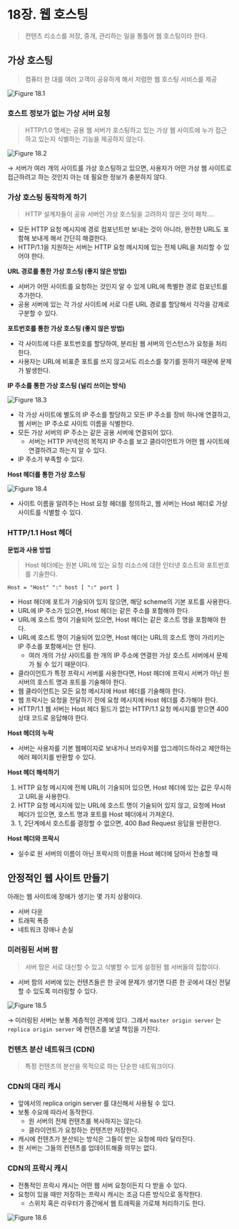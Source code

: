 # 18장. 웹 호스팅

> 컨텐츠 리소스를 저장, 중개, 관리하는 일을 통틀어 웹 호스팅이라 한다.
> 

## 가상 호스팅

> 컴퓨터 한 대를 여러 고객이 공유하게 해서 저렴한 웹 호스팅 서비스를 제공
> 

![Figure 18.1](./asset/wooyoung_figure_18-1.png)

### 호스트 정보가 없는 가상 서버 요청

> HTTP/1.0 명세는 공용 웹 서버가 호스팅하고 있는 가상 웹 사이트에 누가 접근하고 있는지 식별하는 기능을 제공하지 않는다.
> 

![Figure 18.2](./asset/wooyoung_figure_18-2.png)

→ 서버가 여러 개의 사이트를 가상 호스팅하고 있으면, 사용자가 어떤 가상 웹 사이트로 접근하려고 하는 것인지 아는 데 필요한 정보가 충분하지 않다.

### 가상 호스팅 동작하게 하기

> HTTP 설계자들이 공유 서버인 가상 호스팅을 고려하지 않은 것이 패착….
> 
- 모든 HTTP 요청 메시지에 경로 컴포넌트만 보내는 것이 아니라, 완전한 URL도 포함해 보내게 해서 간단히 해결한다.
- HTTP/1.1을 지원하는 서버는 HTTP 요청 메시지에 있는 전체 URL을 처리할 수 있어야 한다.

**URL 경로를 통한 가상 호스팅 (좋지 않은 방법)**

- 서버가 어떤 사이트를 요청하는 것인지 알 수 있게 URL에 특별한 경로 컴포넌트를 추가한다.
- 공용 서버에 있는 각 가상 사이트에 서로 다른 URL 경로를 할당해서 각각을 강제로 구분할 수 있다.

**포트번호를 통한 가상 호스팅 (좋지 않은 방법)**

- 각 사이트에 다른 포트번호를 할당하여, 분리된 웹 서버의 인스턴스가 요청을 처리한다.
- 사용자는 URL에 비표준 포트를 쓰지 않고서도 리소스를 찾기를 원하기 때문에 문제가 발생한다.

**IP 주소를 통한 가상 호스팅 (널리 쓰이는 방식)**

![Figure 18.3](./asset/wooyoung_figure_18-3.png)

- 각 가상 사이트에 별도의 IP 주소를 할당하고 모든 IP 주소를 장비 하나에 연결하고, 웹 서버는 IP 주소로 사이트 이름을 식별한다.
- 모든 가상 서버의 IP 주소는 같은 공용 서버에 연결되어 있다.
    - 서버는 HTTP 커넥션의 목적지 IP 주소를 보고 클라이언트가 어떤 웹 사이트에 연결하려고 하는지 알 수 있다.
- IP 주소가 부족할 수 있다.

**Host 헤더를 통한 가상 호스팅**

![Figure 18.4](./asset/wooyoung_figure_18-4.png)

- 사이트 이름을 알려주는 Host 요청 헤더를 정의하고, 웹 서버는 Host 헤더로 가상 사이트를 식별할 수 있다.

### HTTP/1.1 Host 헤더

**문법과 사용 방법**

> Host 헤더에는 원본 URL에 있는 요청 리소스에 대한 인터넷 호스트와 포트번호를 기술한다.
> 

```
Host = "Host" ":" host [ ":" port ]
```

- Host 헤더에 포트가 기술되어 있지 않으면, 해당 scheme의 기본 포트를 사용한다.
- URL에 IP 주소가 있으면, Host 헤더는 같은 주소를 포함해야 한다.
- URL에 호스트 명이 기술되어 있으면, Host 헤더는 같은 호스트 명을 포함해야 한다.
- URL에 호스트 명이 기술되어 있으면, Host 헤더는 URL의 호스트 명이 가리키는 IP 주소를 포함해서는 안 된다.
    - 여러 개의 가상 사이트를 한 개의 IP 주소에 연결한 가상 호스트 서버에서 문제가 될 수 있기 때문이다.
- 클라이언트가 특정 프락시 서버를 사용한다면, Host 헤더에 프락시 서버가 아닌 원 서버의 호스트 명과 포트를 기술해야 한다.
- 웹 클라이언트는 모든 요청 메시지에 Host 헤더를 기술해야 한다.
- 웹 프락시는 요청을 전달하기 전에 요청 메시지에 Host 헤더를 추가해야 한다.
- HTTP/1.1 웹 서버는 Host 헤더 필드가 없는 HTTP/1.1 요청 메시지를 받으면 400 상태 코드로 응답해야 한다.

**Host 헤더의 누락**

- 서버는 사용자를 기본 웹페이지로 보내거나 브라우저를 업그레이드하라고 제안하는 에러 페이지를 반환할 수 있다.

**Host 헤더 해석하기**

1. HTTP 요청 메시지에 전체 URL이 기술되어 있으면, Host 헤더에 있는 값은 무시하고 URL을 사용한다.
2. HTTP 요청 메시지에 있는 URL에 호스트 명이 기술되어 있지 않고, 요청에 Host 헤더가 있으면, 호스트 명과 포트를 Host 헤더에서 가져온다.
3. 1, 2단계에서 호스트를 결정할 수 없으면, 400 Bad Request 응답을 반환한다.

**Host 헤더와 프락시**

- 실수로 원 서버의 이름이 아닌 프락시의 이름을 Host 헤더에 담아서 전송할 때

## 안정적인 웹 사이트 만들기

아래는 웹 사이트에 장애가 생기는 몇 가지 상황이다.

- 서버 다운
- 트래픽 폭증
- 네트워크 장애나 손실

### 미러링된 서버 팜

> 서버 팜은 서로 대신할 수 있고 식별할 수 있게 설정된 웹 서버들의 집합이다.
> 
- 서버 팜의 서버에 있는 컨텐츠들은 한 곳에 문제가 생기면 다른 한 곳에서 대신 전달할 수 있도록 미러링할 수 있다.

![Figure 18.5](./asset/wooyoung_figure_18-5.png)

→ 미러링된 서버는 보통 계층적인 관계에 있다. 그래서 `master origin server` 는 `replica origin server` 에 컨텐츠를 보낼 책임을 가진다.

### 컨텐츠 분산 네트워크 (CDN)

> 특정 컨텐츠의 분산을 목적으로 하는 단순한 네트워크이다.
> 

### CDN의 대리 캐시

- 앞에서의 replica origin server 를 대신해서 사용될 수 있다.
- 보통 수요에 따라서 동작한다.
    - 원 서버의 전체 컨텐츠를 복사하지는 않는다.
    - 클라이언트가 요청하는 컨텐츠만 저장한다.
- 캐시에 컨텐츠가 분산되는 방식은 그들이 받는 요청에 따라 달라진다.
- 원 서버는 그들의 컨텐츠를 업데이트해줄 의무는 없다.

### CDN의 프락시 캐시

- 전통적인 프락시 캐시는 어떤 웹 서버 요청이든지 다 받을 수 있다.
- 요청이 있을 때만 저장하는 프락시 캐시는 조금 다른 방식으로 동작한다.
    - 스위치 혹은 라우터가 중간에서 웹 트래픽을 가로채 처리하기도 한다.

![Figure 18.6](./asset/wooyoung_figure_18-6.png)